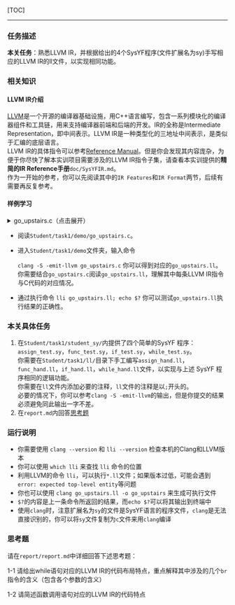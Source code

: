 [TOC]

---

### 任务描述
**本关任务**：熟悉LLVM IR，并根据给出的4个SysYF程序(文件扩展名为sy)手写相应的LLVM IR的ll文件，以实现相同功能。

### 相关知识
#### LLVM IR介绍
[LLVM](https://llvm.org/)是一个开源的编译器基础设施，用C++语言编写，包含一系列模块化的编译器组件和工具链，用来支持编译器前端和后端的开发。IR的全称是Intermediate Representation，即中间表示。LLVM IR是一种类型化的三地址中间表示，是类似于汇编的底层语言。  
LLVM IR的具体指令可以参考[Reference Manual](http://llvm.org/docs/LangRef.html)。但是你会发现其内容庞杂，为便于你尽快了解本实训项目需要涉及的LLVM IR指令子集，请查看本实训提供的**精简的IR Reference手册**`doc/SysYFIR.md`。  
作为一开始的参考，你可以先阅读其中的`IR Features`和`IR Format`两节，后续有需要再反复参考。

#### 样例学习
<details>
  <summary> go_upstairs.c（点击展开） </summary>

```c
int num[2] = {4, 8};
int x[1];
int n;
int tmp = 1;

int climbStairs(int n) {
    if(n < 4)
        return n;
    int dp[10];
    dp[0] = 0;
    dp[1] = 1;
    dp[2] = 2;
    int i;
    i = 3;
    while(i<n+1){
        dp[i] = dp[i-1] + dp[i-2];
        i = i + 1;
    }
    return dp[n];
}

int main(){
    int res;
    n=num[0];
    x[0] = num[tmp];
    res = climbStairs(n + tmp);
    return res - x[0];
}
```
</details>


- 阅读`Student/task1/demo/go_upstairs.c`。  
- 进入`Student/task1/demo`文件夹，输入命令

	```clang -S -emit-llvm go_upstairs.c```
你可以得到对应的`go_upstairs.ll`。  
你需要结合`go_upstairs.c`阅读`go_upstairs.ll`，理解其中每条LLVM IR指令与C代码的对应情况。  
- 通过执行命令
	```lli go_upstairs.ll; echo $?```
你可以测试`go_upstairs.ll`执行结果的正确性。  

### 本关具体任务
1. 在`Student/task1/student_sy/`内提供了四个简单的SysYF 程序：`assign_test.sy`，`func_test.sy`，`if_test.sy`，`while_test.sy`。  
你需要在`Student/task1/ll/`目录下手工编写`assign_hand.ll`，`func_hand.ll`，`if_hand.ll`，`while_hand.ll`文件，以实现与上述 SysYF 程序相同的逻辑功能。  
你需要在`ll`文件内添加必要的注释，`ll`文件的注释是以`;`开头的。  
必要的情况下，你可以参考`clang -S -emit-llvm`的输出，但是你提交的结果必须避免同此输出一字不差。  
2. 在`report.md`内回答[思考题](#思考题)

### 运行说明
- 你需要使用 `clang --version` 和 `lli --version` 检查本机的Clang和LLVM版本
- 你可以使用 `which lli` 来查找 `lli` 命令的位置
- 利用LLVM的命令 `lli`，可以执行`*.ll`文件；如果版本过低，可能会遇到`error: expected top-level entity`等问题
- 你也可以使用 `clang go_upstairs.ll -o go_upstairs` 来生成可执行文件
- `$?`的内容是上一条命令所返回的结果，而`echo $?`可以将其输出到终端中
- 使用`clang`时，注意扩展名为`sy`的文件是SysYF语言的程序文件，`clang`是无法直接识别的，你可以将`sy`文件复制为`c`文件来用`clang`编译   

### 思考题
请在`report/report.md`中详细回答下述思考题：

1-1 请给出while语句对应的LLVM IR的代码布局特点，重点解释其中涉及的几个`br`指令的含义（包含各个参数的含义）

1-2 请简述函数调用语句对应的LLVM IR的代码特点
